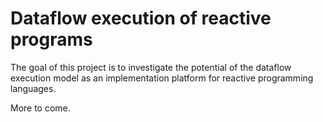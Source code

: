 # Dataflow execution of reactive programs

The goal of this project is to investigate the potential of the dataflow execution model as an implementation platform for reactive programming languages.

More to come.
